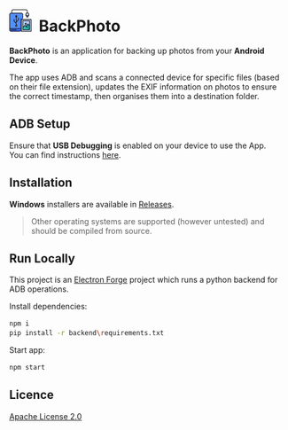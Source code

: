 # <img src="assets/icon.png" height="40"> &nbsp;BackPhoto

**BackPhoto** is an application for backing up photos from your **Android Device**.

The app uses ADB and scans a connected device for specific files (based on their file extension), updates the EXIF information on photos to ensure the correct timestamp, then organises them into a destination folder.

## ADB Setup

Ensure that **USB Debugging** is enabled on your device to use the App.  
You can find instructions [here](https://developer.android.com/studio/debug/dev-options#Enable-debugging).

## Installation

**Windows** installers are available in [Releases](https://github.com/jcbyte/backPhoto/releases).

> Other operating systems are supported (however untested) and should be compiled from source.

## Run Locally

This project is an [Electron Forge](https://www.electronforge.io/) project which runs a python backend for ADB operations.

Install dependencies:

```bash
npm i
pip install -r backend\requirements.txt
```

Start app:

```bash
npm start
```

## Licence

[Apache License 2.0](LICENSE)

